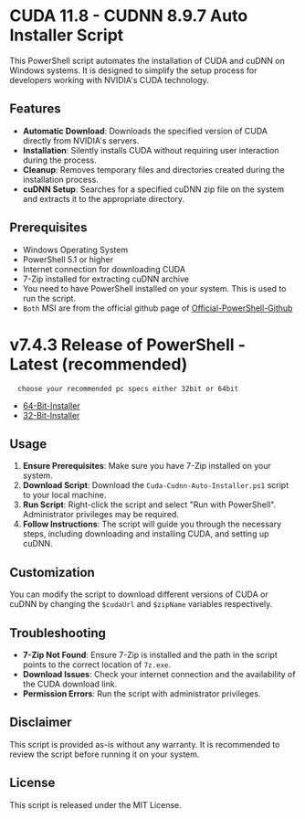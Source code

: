 # CUDA 11.8 - CUDNN 8.9.7 Auto Installer Script

This PowerShell script automates the installation of CUDA and cuDNN on Windows systems. It is designed to simplify the setup process for developers working with NVIDIA's CUDA technology.

## Features

- **Automatic Download**: Downloads the specified version of CUDA directly from NVIDIA's servers.
- **Installation**: Silently installs CUDA without requiring user interaction during the process.
- **Cleanup**: Removes temporary files and directories created during the installation process.
- **cuDNN Setup**: Searches for a specified cuDNN zip file on the system and extracts it to the appropriate directory.

## Prerequisites

- Windows Operating System
- PowerShell 5.1 or higher
- Internet connection for downloading CUDA
- 7-Zip installed for extracting cuDNN archive
- You need to have PowerShell installed on your system. This is used to run the script.
- `Both` MSI are from the official github page of [Official-PowerShell-Github](https://github.com/PowerShell)

# v7.4.3 Release of PowerShell - Latest (recommended)
      choose your recommended pc specs either 32bit or 64bit 

- [64-Bit-Installer](https://github.com/PowerShell/PowerShell/releases/download/v7.4.3/PowerShell-7.4.3-win-x64.msi)
- [32-Bit-Installer](https://github.com/PowerShell/PowerShell/releases/download/v7.4.3/PowerShell-7.4.3-win-x86.msi)

## Usage

1. **Ensure Prerequisites**: Make sure you have 7-Zip installed on your system.
2. **Download Script**: Download the `Cuda-Cudnn-Auto-Installer.ps1` script to your local machine.
3. **Run Script**: Right-click the script and select "Run with PowerShell". Administrator privileges may be required.
4. **Follow Instructions**: The script will guide you through the necessary steps, including downloading and installing CUDA, and setting up cuDNN.

## Customization

You can modify the script to download different versions of CUDA or cuDNN by changing the `$cudaUrl` and `$zipName` variables respectively.

## Troubleshooting

- **7-Zip Not Found**: Ensure 7-Zip is installed and the path in the script points to the correct location of `7z.exe`.
- **Download Issues**: Check your internet connection and the availability of the CUDA download link.
- **Permission Errors**: Run the script with administrator privileges.

## Disclaimer

This script is provided as-is without any warranty. It is recommended to review the script before running it on your system.

## License

This script is released under the MIT License.
